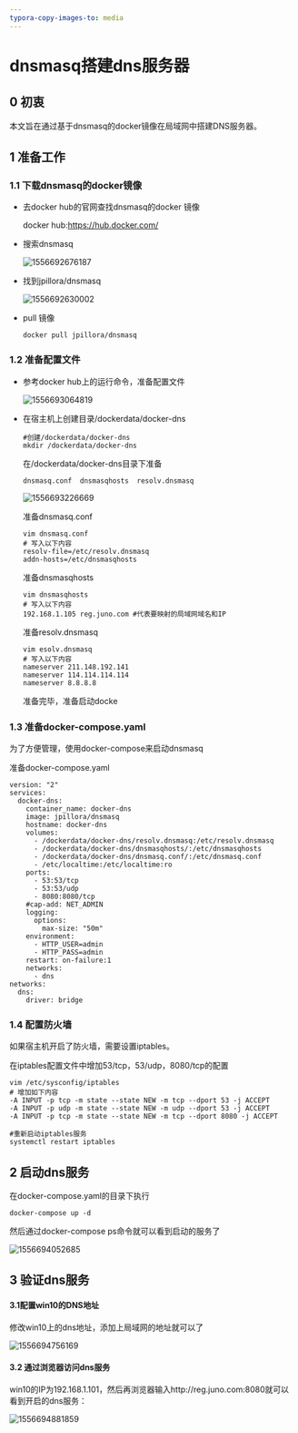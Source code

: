 ```yaml
---
typora-copy-images-to: media
---
```


# dnsmasq搭建dns服务器

## 0 初衷

本文旨在通过基于dnsmasq的docker镜像在局域网中搭建DNS服务器。

## 1 准备工作

### 1.1 下载dnsmasq的docker镜像

- 去docker hub的官网查找dnsmasq的docker 镜像

  docker hub:https://hub.docker.com/

- 搜索dnsmasq

  ![1556692676187](G:\Git_Projects\learning_conclusion\linux\tools\dnsmasq\media\1556692676187.png)

- 找到jpillora/dnsmasq

  ![1556692630002](G:\Git_Projects\learning_conclusion\linux\tools\dnsmasq\media\1556692630002.png)

- pull 镜像

  ```shell
  docker pull jpillora/dnsmasq
  ```

### 1.2 准备配置文件

- 参考docker hub上的运行命令，准备配置文件

  ![1556693064819](G:\Git_Projects\learning_conclusion\linux\tools\dnsmasq\media\1556693064819.png)

- 在宿主机上创建目录/dockerdata/docker-dns

  ```shell
  #创建/dockerdata/docker-dns
  mkdir /dockerdata/docker-dns
  ```

  在/dockerdata/docker-dns目录下准备

  ```shell
  dnsmasq.conf  dnsmasqhosts  resolv.dnsmasq
  ```

  ![1556693226669](G:\Git_Projects\learning_conclusion\linux\tools\dnsmasq\media\1556693226669.png)

  准备dnsmasq.conf

  ```shell
  vim dnsmasq.conf
  # 写入以下内容
  resolv-file=/etc/resolv.dnsmasq
  addn-hosts=/etc/dnsmasqhosts
  ```

  准备dnsmasqhosts

  ```shell
  vim dnsmasqhosts
  # 写入以下内容
  192.168.1.105 reg.juno.com #代表要映射的局域网域名和IP
  ```

  准备resolv.dnsmasq

  ```shell
  vim esolv.dnsmasq
  # 写入以下内容
  nameserver 211.148.192.141
  nameserver 114.114.114.114
  nameserver 8.8.8.8
  ```

  准备完毕，准备启动docke

### 1.3 准备docker-compose.yaml

为了方便管理，使用docker-compose来启动dnsmasq

准备docker-compose.yaml

```shell
version: "2"
services:
  docker-dns:
    container_name: docker-dns
    image: jpillora/dnsmasq
    hostname: docker-dns
    volumes:
      - /dockerdata/docker-dns/resolv.dnsmasq:/etc/resolv.dnsmasq
      - /dockerdata/docker-dns/dnsmasqhosts/:/etc/dnsmasqhosts
      - /dockerdata/docker-dns/dnsmasq.conf/:/etc/dnsmasq.conf
      - /etc/localtime:/etc/localtime:ro
    ports:
      - 53:53/tcp
      - 53:53/udp
      - 8080:8080/tcp
    #cap-add: NET_ADMIN
    logging:
      options:
        max-size: "50m"
    environment:
      - HTTP_USER=admin
      - HTTP_PASS=admin
    restart: on-failure:1
    networks:
      - dns
networks:
  dns:
    driver: bridge
```

### 1.4 配置防火墙

如果宿主机开启了防火墙，需要设置iptables。

在iptables配置文件中增加53/tcp，53/udp，8080/tcp的配置

```shell
vim /etc/sysconfig/iptables
# 增加如下内容
-A INPUT -p tcp -m state --state NEW -m tcp --dport 53 -j ACCEPT
-A INPUT -p udp -m state --state NEW -m udp --dport 53 -j ACCEPT
-A INPUT -p tcp -m state --state NEW -m tcp --dport 8080 -j ACCEPT

#重新启动iptables服务
systemctl restart iptables
```

## 2 启动dns服务

在docker-compose.yaml的目录下执行

```shell
docker-compose up -d
```

然后通过docker-compose ps命令就可以看到启动的服务了

![1556694052685](G:\Git_Projects\learning_conclusion\linux\tools\dnsmasq\media\1556694052685.png)

## 3 验证dns服务

#### 3.1配置win10的DNS地址

修改win10上的dns地址，添加上局域网的地址就可以了

![1556694756169](G:\Git_Projects\learning_conclusion\linux\tools\dnsmasq\media\1556694756169.png)

#### 3.2 通过浏览器访问dns服务

win10的IP为192.168.1.101，然后再浏览器输入http://reg.juno.com:8080就可以看到开启的dns服务：

![1556694881859](G:\Git_Projects\learning_conclusion\linux\tools\dnsmasq\media\1556694881859.png)